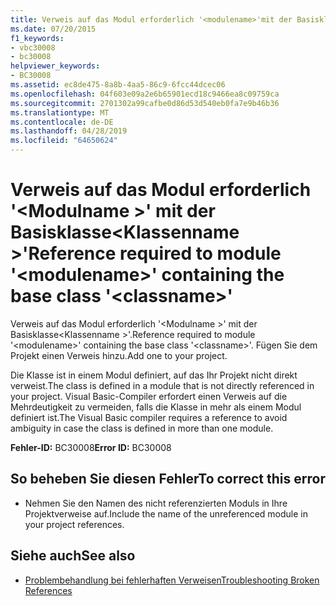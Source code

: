```yaml
---
title: Verweis auf das Modul erforderlich '<modulename>'mit der Basisklasse'<classname>'
ms.date: 07/20/2015
f1_keywords:
- vbc30008
- bc30008
helpviewer_keywords:
- BC30008
ms.assetid: ec8de475-8a8b-4aa5-86c9-6fcc44dcec06
ms.openlocfilehash: 04f603e09a2e6b65901ecd18c9466ea8c09759ca
ms.sourcegitcommit: 2701302a99cafbe0d86d53d540eb0fa7e9b46b36
ms.translationtype: MT
ms.contentlocale: de-DE
ms.lasthandoff: 04/28/2019
ms.locfileid: "64650624"
---
```

# <a name="reference-required-to-module-modulename-containing-the-base-class-classname"></a><span data-ttu-id="e070a-102">Verweis auf das Modul erforderlich '\<Modulname >' mit der Basisklasse\<Klassenname >'</span><span class="sxs-lookup"><span data-stu-id="e070a-102">Reference required to module '\<modulename>' containing the base class '\<classname>'</span></span>
<span data-ttu-id="e070a-103">Verweis auf das Modul erforderlich '\<Modulname >' mit der Basisklasse\<Klassenname >'.</span><span class="sxs-lookup"><span data-stu-id="e070a-103">Reference required to module '\<modulename>' containing the base class '\<classname>'.</span></span> <span data-ttu-id="e070a-104">Fügen Sie dem Projekt einen Verweis hinzu.</span><span class="sxs-lookup"><span data-stu-id="e070a-104">Add one to your project.</span></span>  
  
 <span data-ttu-id="e070a-105">Die Klasse ist in einem Modul definiert, auf das Ihr Projekt nicht direkt verweist.</span><span class="sxs-lookup"><span data-stu-id="e070a-105">The class is defined in a module that is not directly referenced in your project.</span></span> <span data-ttu-id="e070a-106">Visual Basic-Compiler erfordert einen Verweis auf die Mehrdeutigkeit zu vermeiden, falls die Klasse in mehr als einem Modul definiert ist.</span><span class="sxs-lookup"><span data-stu-id="e070a-106">The Visual Basic compiler requires a reference to avoid ambiguity in case the class is defined in more than one module.</span></span>  
  
 <span data-ttu-id="e070a-107">**Fehler-ID:** BC30008</span><span class="sxs-lookup"><span data-stu-id="e070a-107">**Error ID:** BC30008</span></span>  
  
## <a name="to-correct-this-error"></a><span data-ttu-id="e070a-108">So beheben Sie diesen Fehler</span><span class="sxs-lookup"><span data-stu-id="e070a-108">To correct this error</span></span>  
  
- <span data-ttu-id="e070a-109">Nehmen Sie den Namen des nicht referenzierten Moduls in Ihre Projektverweise auf.</span><span class="sxs-lookup"><span data-stu-id="e070a-109">Include the name of the unreferenced module in your project references.</span></span>  
  
## <a name="see-also"></a><span data-ttu-id="e070a-110">Siehe auch</span><span class="sxs-lookup"><span data-stu-id="e070a-110">See also</span></span>

- [<span data-ttu-id="e070a-111">Problembehandlung bei fehlerhaften Verweisen</span><span class="sxs-lookup"><span data-stu-id="e070a-111">Troubleshooting Broken References</span></span>](/visualstudio/ide/troubleshooting-broken-references)
